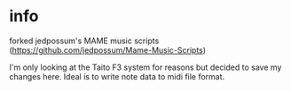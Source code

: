 # info
forked jedpossum's MAME music scripts (https://github.com/jedpossum/Mame-Music-Scripts)

I'm only looking at the Taito F3 system for reasons but decided to save my changes here.
Ideal is to write note data to midi file format.

